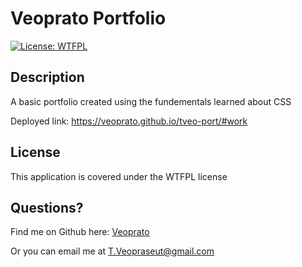
  # Veoprato Portfolio
  [![License: WTFPL](https://img.shields.io/badge/License-WTFPL-brightgreen.svg)](http://www.wtfpl.net/about/)
  ## Description
  A basic portfolio created using the fundementals learned about CSS
  
  Deployed link: https://veoprato.github.io/tveo-port/#work
  
  ## License
  This application is covered under the WTFPL license

  ## Questions?
  Find me on Github here: [Veoprato](https://github.com/Veoprato)

  Or you can email me at T.Veopraseut@gmail.com
  
